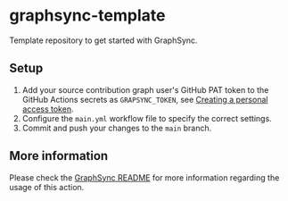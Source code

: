 # graphsync-template
Template repository to get started with GraphSync.

## Setup
1. Add your source contribution graph user's GitHub PAT token to the GitHub Actions secrets as `GRAPSYNC_TOKEN`, see [Creating a personal access token](https://docs.github.com/en/github/authenticating-to-github/creating-a-personal-access-token).
2. Configure the `main.yml` workflow file to specify the correct settings.
3. Commit and push your changes to the `main` branch.

## More information
Please check the [GraphSync README](https://github.com/Jqnxyz/graphsync?tab=readme-ov-file#graphsync) for more information regarding the usage of this action.